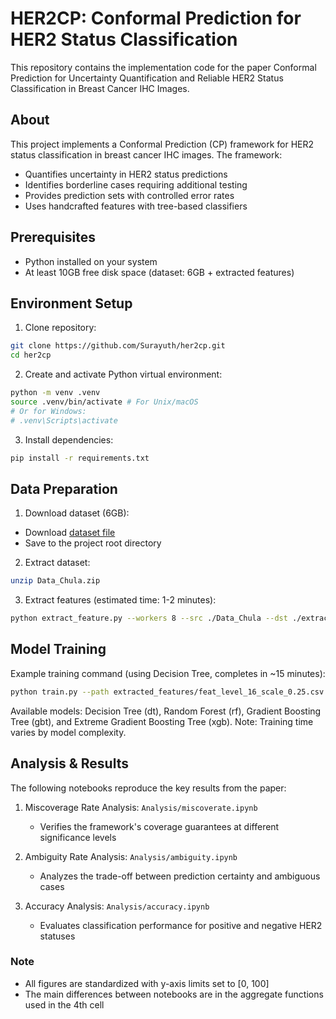 # HER2CP: Conformal Prediction for HER2 Status Classification

This repository contains the implementation code for the paper Conformal Prediction for Uncertainty Quantification and Reliable HER2 Status Classification in Breast Cancer IHC Images.

## About

This project implements a Conformal Prediction (CP) framework for HER2 status classification in breast cancer IHC images. The framework:
- Quantifies uncertainty in HER2 status predictions
- Identifies borderline cases requiring additional testing
- Provides prediction sets with controlled error rates
- Uses handcrafted features with tree-based classifiers

## Prerequisites

- Python installed on your system
- At least 10GB free disk space (dataset: 6GB + extracted features)

## Environment Setup

1. Clone repository:
```bash
git clone https://github.com/Surayuth/her2cp.git
cd her2cp
```

2. Create and activate Python virtual environment:
```bash
python -m venv .venv
source .venv/bin/activate # For Unix/macOS
# Or for Windows:
# .venv\Scripts\activate
```

3. Install dependencies:
```bash
pip install -r requirements.txt
```

## Data Preparation

1. Download dataset (6GB):
- Download [dataset file](xxx)
- Save to the project root directory

2. Extract dataset:
```bash
unzip Data_Chula.zip
```

3. Extract features (estimated time: 1-2 minutes):
```bash
python extract_feature.py --workers 8 --src ./Data_Chula --dst ./extracted_features
```

## Model Training

Example training command (using Decision Tree, completes in ~15 minutes):
```bash
python train.py --path extracted_features/feat_level_16_scale_0.25.csv --model dt
```

Available models: Decision Tree (dt), Random Forest (rf), Gradient Boosting Tree (gbt), and Extreme Gradient Boosting Tree (xgb).
Note: Training time varies by model complexity.

## Analysis & Results

The following notebooks reproduce the key results from the paper:

1. Miscoverage Rate Analysis: `Analysis/miscoverate.ipynb`
    - Verifies the framework's coverage guarantees at different significance levels

2. Ambiguity Rate Analysis: `Analysis/ambiguity.ipynb`
    - Analyzes the trade-off between prediction certainty and ambiguous cases

3. Accuracy Analysis: `Analysis/accuracy.ipynb`
    - Evaluates classification performance for positive and negative HER2 statuses

### Note
- All figures are standardized with y-axis limits set to [0, 100]
- The main differences between notebooks are in the aggregate functions used in the 4th cell





